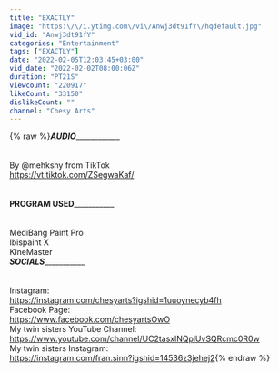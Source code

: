 ```yaml
---
title: "EXACTLY"
image: "https:\/\/i.ytimg.com\/vi\/Anwj3dt91fY\/hqdefault.jpg"
vid_id: "Anwj3dt91fY"
categories: "Entertainment"
tags: ["EXACTLY"]
date: "2022-02-05T12:03:45+03:00"
vid_date: "2022-02-02T08:00:06Z"
duration: "PT21S"
viewcount: "220917"
likeCount: "33150"
dislikeCount: ""
channel: "Chesy Arts"
---
```

{% raw %}_______AUDIO___________________<br /><br /><br />By @mehkshy from TikTok<br /><a rel="nofollow" target="blank" href="https://vt.tiktok.com/ZSegwaKaf/">https://vt.tiktok.com/ZSegwaKaf/</a> <br /><br /><br />______PROGRAM USED_________________<br /><br /><br />MediBang Paint Pro <br />Ibispaint X<br />KineMaster<br />_______SOCIALS__________________<br /><br /><br />Instagram:<br /><a rel="nofollow" target="blank" href="https://instagram.com/chesyarts?igshid=1uuoynecyb4fh">https://instagram.com/chesyarts?igshid=1uuoynecyb4fh</a> <br />Facebook Page:<br /><a rel="nofollow" target="blank" href="https://www.facebook.com/chesyartsOwO">https://www.facebook.com/chesyartsOwO</a> <br />My twin sisters YouTube Channel:<br /><a rel="nofollow" target="blank" href="https://www.youtube.com/channel/UC2tasxlNQplUvSQRcmc0R0w">https://www.youtube.com/channel/UC2tasxlNQplUvSQRcmc0R0w</a> <br />My twin sisters Instagram:<br /><a rel="nofollow" target="blank" href="https://instagram.com/fran.sinn?igshid=14536z3jehej2">https://instagram.com/fran.sinn?igshid=14536z3jehej2</a>{% endraw %}
